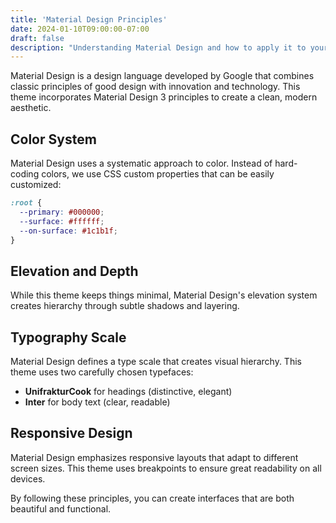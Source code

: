 ```yaml
---
title: 'Material Design Principles'
date: 2024-01-10T09:00:00-07:00
draft: false
description: "Understanding Material Design and how to apply it to your Hugo site."
---
```


Material Design is a design language developed by Google that combines classic principles of good design with innovation and technology. This theme incorporates Material Design 3 principles to create a clean, modern aesthetic.

## Color System

Material Design uses a systematic approach to color. Instead of hard-coding colors, we use CSS custom properties that can be easily customized:

```css
:root {
  --primary: #000000;
  --surface: #ffffff;
  --on-surface: #1c1b1f;
}
```

## Elevation and Depth

While this theme keeps things minimal, Material Design's elevation system creates hierarchy through subtle shadows and layering.

## Typography Scale

Material Design defines a type scale that creates visual hierarchy. This theme uses two carefully chosen typefaces:

- **UnifrakturCook** for headings (distinctive, elegant)
- **Inter** for body text (clear, readable)

## Responsive Design

Material Design emphasizes responsive layouts that adapt to different screen sizes. This theme uses breakpoints to ensure great readability on all devices.

By following these principles, you can create interfaces that are both beautiful and functional.
